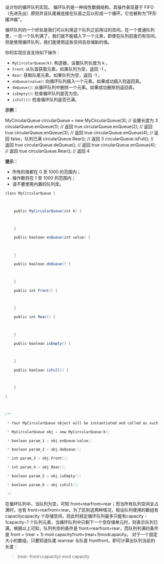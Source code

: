 设计你的循环队列实现。 循环队列是一种线性数据结构，其操作表现基于 FIFO（先进先出）原则并且队尾被连接在队首之后以形成一个循环。它也被称为“环形缓冲器”。

循环队列的一个好处是我们可以利用这个队列之前用过的空间。在一个普通队列里，一旦一个队列满了，我们就不能插入下一个元素，即使在队列前面仍有空间。但是使用循环队列，我们能使用这些空间去存储新的值。

你的实现应该支持如下操作：

-   `MyCircularQueue(k)`: 构造器，设置队列长度为 k 。
-   `Front`: 从队首获取元素。如果队列为空，返回 -1 。
-   `Rear`: 获取队尾元素。如果队列为空，返回 -1 。
-   `enQueue(value)`: 向循环队列插入一个元素。如果成功插入则返回真。
-   `deQueue()`: 从循环队列中删除一个元素。如果成功删除则返回真。
-   `isEmpty()`: 检查循环队列是否为空。
-   `isFull()`: 检查循环队列是否已满。

**示例：**

MyCircularQueue circularQueue = new MyCircularQueue(3); // 设置长度为 3
circularQueue.enQueue(1);  // 返回 true
circularQueue.enQueue(2);  // 返回 true
circularQueue.enQueue(3);  // 返回 true
circularQueue.enQueue(4);  // 返回 false，队列已满
circularQueue.Rear();  // 返回 3
circularQueue.isFull();  // 返回 true
circularQueue.deQueue();  // 返回 true
circularQueue.enQueue(4);  // 返回 true
circularQueue.Rear();  // 返回 4

**提示：**

-   所有的值都在 0 至 1000 的范围内；
-   操作数将在 1 至 1000 的范围内；
-   请不要使用内置的队列库。



```java
class MyCircularQueue {

  

    public MyCircularQueue(int k) {

  

    }

    public boolean enQueue(int value) {

  

    }

    public boolean deQueue() {

  

    }

    public int Front() {

  

    }

    public int Rear() {

  

    }

    public boolean isEmpty() {

  

    }

    public boolean isFull() {

  

    }

}

  

/**

 * Your MyCircularQueue object will be instantiated and called as such:

 * MyCircularQueue obj = new MyCircularQueue(k);

 * boolean param_1 = obj.enQueue(value);

 * boolean param_2 = obj.deQueue();

 * int param_3 = obj.Front();

 * int param_4 = obj.Rear();

 * boolean param_5 = obj.isEmpty();

 * boolean param_6 = obj.isFull();

 */
```

在循环队列中，当队列为空，可知 front=rearfront=rear；而当所有队列空间全占满时，也有 front=rearfront=rear。为了区别这两种情况，假设队列使用的数组有 capacitycapacity 个存储空间，则此时规定循环队列最多只能有capacity - 1capacity−1 个队列元素，当循环队列中只剩下一个空存储单元时，则表示队列已满。根据以上可知，队列判空的条件是 front=rearfront=rear，而队列判满的条件是 front = (rear + 1) mod capacityfront=(rear+1)modcapacity。
对于一个固定大小的数组，只要知道队尾 rearrear 与队首 frontfront，即可计算出队列当前的长度：
> (rear−front+capacity) mod capacity